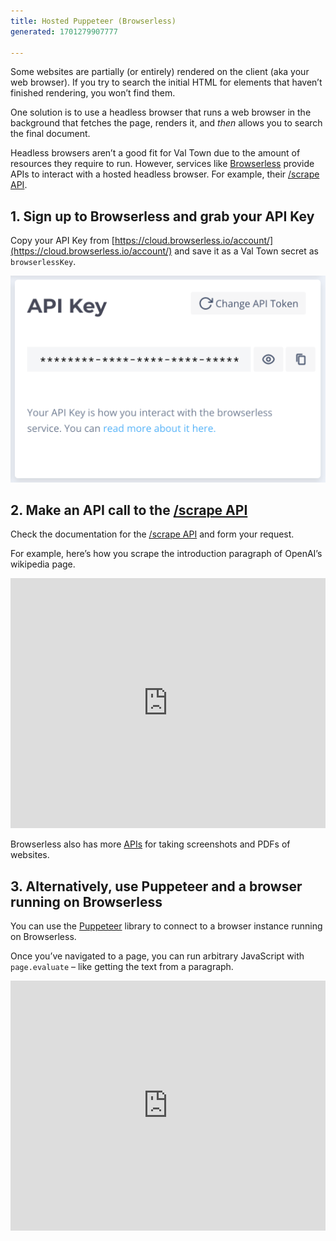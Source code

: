 ```yaml
---
title: Hosted Puppeteer (Browserless)
generated: 1701279907777

---
```


Some websites are partially (or entirely) rendered on the client (aka your web browser). If you try to search the initial HTML for elements that haven’t finished rendering, you won’t find them.

One solution is to use a headless browser that runs a web browser in the background that fetches the page, renders it, and *then* allows you to search the final document.

Headless browsers aren’t a good fit for Val Town due to the amount of resources they require to run. However, services like [Browserless](../browserless.io) provide APIs to interact with a hosted headless browser. For example, their [/scrape API](https://www.browserless.io/docs/scrape).

## 1. Sign up to Browserless and grab your API Key

Copy your API Key from [https://cloud.browserless.io/account/](https://cloud.browserless.io/account/) and save it as a Val Town secret as `browserlessKey`.

![Screenshot 2023-06-24 at 22.43.01.png](./hosted-puppeteer-browserless/screenshot_2023-06-24_at_224301.png)

## 2. Make an API call to the [/scrape API](https://www.browserless.io/docs/scrape)

Check the documentation for the [/scrape API](https://www.browserless.io/docs/scrape) and form your request.

For example, here’s how you scrape the introduction paragraph of OpenAI’s wikipedia page.

<div class="not-content">
  <iframe src="https://www.val.town/embed/vtdocs.browserlessScrapeExample" width="100%" frameborder="no" style="height: 400px;">
    &#x20;
  </iframe>
</div>

Browserless also has more [APIs](https://www.browserless.io/docs/start) for taking screenshots and PDFs of websites.

## 3. Alternatively, use Puppeteer and a browser running on Browserless

You can use the [Puppeteer](https://pptr.dev/) library to connect to a browser instance running on Browserless.

Once you’ve navigated to a page, you can run arbitrary JavaScript with `page.evaluate` – like getting the text from a paragraph.

<div class="not-content">
  <iframe src="https://www.val.town/embed/vtdocs.browserlessPuppeteerExample" width="100%" frameborder="no" style="height: 400px;">
    &#x20;
  </iframe>
</div>
